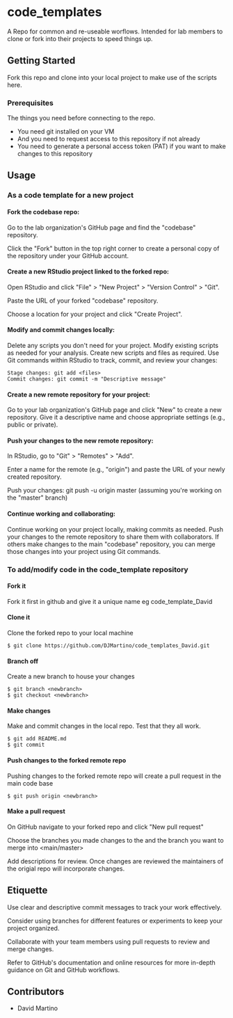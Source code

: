 # code_templates

A Repo for common and re-useable worflows. Intended for lab members to clone or fork into their projects to speed things up.

## Getting Started

Fork this repo and clone into your local project to make use of the scripts here.  

### Prerequisites

The things you need before connecting to the repo.

* You need git installed on your VM
* And you need to request access to this repository if not already
* You need to generate a personal access token (PAT) if you want to make changes to this repository

## Usage

### As a code template for a new project

#### Fork the codebase repo:

Go to the lab organization's GitHub page and find the "codebase" repository.

Click the "Fork" button in the top right corner to create a personal copy of the repository under your GitHub account.

#### Create a new RStudio project linked to the forked repo:

Open RStudio and click "File" > "New Project" > "Version Control" > "Git".

Paste the URL of your forked "codebase" repository.

Choose a location for your project and click "Create Project".

#### Modify and commit changes locally:

Delete any scripts you don't need for your project. Modify existing scripts as needed for your analysis.
Create new scripts and files as required. Use Git commands within RStudio to track, commit, and review your changes:

```
Stage changes: git add <files>
Commit changes: git commit -m "Descriptive message"

```

#### Create a new remote repository for your project:

Go to your lab organization's GitHub page and click "New" to create a new repository.
Give it a descriptive name and choose appropriate settings (e.g., public or private).

#### Push your changes to the new remote repository:

In RStudio, go to "Git" > "Remotes" > "Add".

Enter a name for the remote (e.g., "origin") and paste the URL of your newly created repository.

Push your changes: git push -u origin master (assuming you're working on the "master" branch)

#### Continue working and collaborating:

Continue working on your project locally, making commits as needed.
Push your changes to the remote repository to share them with collaborators.
If others make changes to the main "codebase" repository, you can merge those changes into your project using Git commands.

### To add/modify code in the code_template repository

#### Fork it

Fork it first in github and give it a unique name eg code_template_David

#### Clone it

Clone the forked repo to your local machine

```
$ git clone https://github.com/DJMartino/code_templates_David.git

```

#### Branch off

Create a new branch to house your changes

```
$ git branch <newbranch>
$ git checkout <newbranch>

```

#### Make changes

Make and commit changes in the local repo. Test that they all work.

```
$ git add README.md
$ git commit

```

#### Push changes to the forked remote repo

Pushing changes to the forked remote repo will create a pull request in the main code base

```
$ git push origin <newbranch>

```
#### Make a pull request

On GitHub navigate to your forked repo and click "New pull request"

Choose the branches you made changes to the <new branch> and the branch you want to merge into <main/master>

Add descriptions for review. Once changes are reviewed the maintainers of the origial repo will incorporate
changes.

## Etiquette

Use clear and descriptive commit messages to track your work effectively.

Consider using branches for different features or experiments to keep your project organized.

Collaborate with your team members using pull requests to review and merge changes.

Refer to GitHub's documentation and online resources for more in-depth guidance on Git and GitHub workflows.

## Contributors

* David Martino
